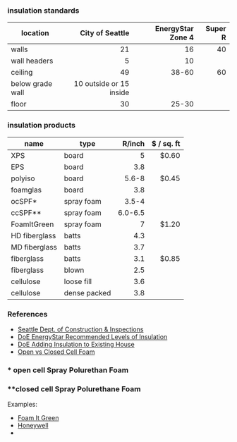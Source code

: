 
### insulation standards

| location | City of Seattle | EnergyStar Zone 4 | Super R |
| -------- | -------: | --------: | --------: |
| walls    | 21      | 16    | 40 |  |
| wall headers       | 5     | 10 |  |
| ceiling  | 49      | 38-60 | 60 |  |
| below grade wall | 10 outside or 15 inside | |
| floor    | 30      | 25-30 |   |

### insulation products

| name | type  | R/inch  | $ / sq. ft
| ---- | ------- | --------: | --------: |
| XPS  | board | 5 | $0.60
| EPS  | board | 3.8 |
| polyiso | board | 5.6-8 | $0.45
| foamglas | board | 3.8 | 
| ocSPF*   | spray foam | 3.5-4 | 
| ccSPF** | spray foam | 6.0-6.5 |
| FoamItGreen | spray foam | 7 | $1.20
| HD fiberglass | batts | 4.3 | 
| MD fiberglass | batts | 3.7 | 
| fiberglass    | batts | 3.1 | $0.85
| fiberglass    | blown | 2.5 |
| cellulose    | loose fill | 3.6 | 
| cellulose  | dense packed | 3.8 |

### References

* [Seattle Dept. of Construction & Inspections](http://www.seattle.gov/dpd/codesrules/codes/energy/overview/)
* [DoE EnergyStar Recommended Levels of Insulation](https://www.energystar.gov/index.cfm?c=home_sealing.hm_improvement_insulation_table)
* [DoE Adding Insulation to Existing House](http://web.ornl.gov/sci/roofs+walls/insulation/ins_06.html)
* [Open vs Closed Cell Foam](http://www.energsmart.com/spray-foam-insulation/open-vs-closed-cell-foam.html)

### * open cell Spray Polurethan Foam

### **closed cell Spray Polurethane Foam

Examples:
* [Foam It Green](https://www.sprayfoamkit.com)
* [Honeywell](https://www.honeywell-blowingagents.com/applications/spray-polyurethane-foam-insulation/)
* []()
